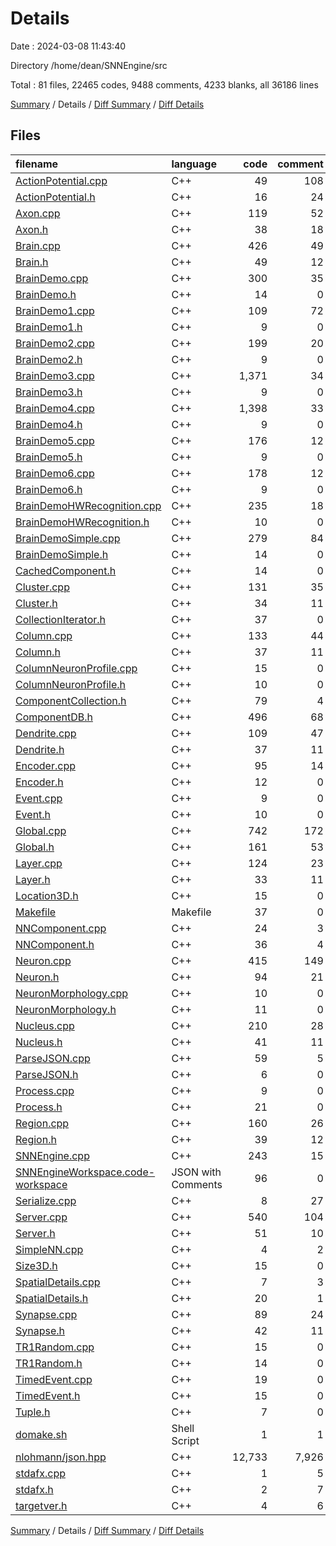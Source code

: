 # Details

Date : 2024-03-08 11:43:40

Directory /home/dean/SNNEngine/src

Total : 81 files,  22465 codes, 9488 comments, 4233 blanks, all 36186 lines

[Summary](results.md) / Details / [Diff Summary](diff.md) / [Diff Details](diff-details.md)

## Files
| filename | language | code | comment | blank | total |
| :--- | :--- | ---: | ---: | ---: | ---: |
| [ActionPotential.cpp](/ActionPotential.cpp) | C++ | 49 | 108 | 8 | 165 |
| [ActionPotential.h](/ActionPotential.h) | C++ | 16 | 24 | 4 | 44 |
| [Axon.cpp](/Axon.cpp) | C++ | 119 | 52 | 30 | 201 |
| [Axon.h](/Axon.h) | C++ | 38 | 18 | 11 | 67 |
| [Brain.cpp](/Brain.cpp) | C++ | 426 | 49 | 102 | 577 |
| [Brain.h](/Brain.h) | C++ | 49 | 12 | 11 | 72 |
| [BrainDemo.cpp](/BrainDemo.cpp) | C++ | 300 | 35 | 64 | 399 |
| [BrainDemo.h](/BrainDemo.h) | C++ | 14 | 0 | 2 | 16 |
| [BrainDemo1.cpp](/BrainDemo1.cpp) | C++ | 109 | 72 | 17 | 198 |
| [BrainDemo1.h](/BrainDemo1.h) | C++ | 9 | 0 | 2 | 11 |
| [BrainDemo2.cpp](/BrainDemo2.cpp) | C++ | 199 | 20 | 39 | 258 |
| [BrainDemo2.h](/BrainDemo2.h) | C++ | 9 | 0 | 2 | 11 |
| [BrainDemo3.cpp](/BrainDemo3.cpp) | C++ | 1,371 | 34 | 165 | 1,570 |
| [BrainDemo3.h](/BrainDemo3.h) | C++ | 9 | 0 | 3 | 12 |
| [BrainDemo4.cpp](/BrainDemo4.cpp) | C++ | 1,398 | 33 | 182 | 1,613 |
| [BrainDemo4.h](/BrainDemo4.h) | C++ | 9 | 0 | 3 | 12 |
| [BrainDemo5.cpp](/BrainDemo5.cpp) | C++ | 176 | 12 | 41 | 229 |
| [BrainDemo5.h](/BrainDemo5.h) | C++ | 9 | 0 | 3 | 12 |
| [BrainDemo6.cpp](/BrainDemo6.cpp) | C++ | 178 | 12 | 42 | 232 |
| [BrainDemo6.h](/BrainDemo6.h) | C++ | 9 | 0 | 3 | 12 |
| [BrainDemoHWRecognition.cpp](/BrainDemoHWRecognition.cpp) | C++ | 235 | 18 | 52 | 305 |
| [BrainDemoHWRecognition.h](/BrainDemoHWRecognition.h) | C++ | 10 | 0 | 2 | 12 |
| [BrainDemoSimple.cpp](/BrainDemoSimple.cpp) | C++ | 279 | 84 | 65 | 428 |
| [BrainDemoSimple.h](/BrainDemoSimple.h) | C++ | 14 | 0 | 2 | 16 |
| [CachedComponent.h](/CachedComponent.h) | C++ | 14 | 0 | 5 | 19 |
| [Cluster.cpp](/Cluster.cpp) | C++ | 131 | 35 | 40 | 206 |
| [Cluster.h](/Cluster.h) | C++ | 34 | 11 | 12 | 57 |
| [CollectionIterator.h](/CollectionIterator.h) | C++ | 37 | 0 | 5 | 42 |
| [Column.cpp](/Column.cpp) | C++ | 133 | 44 | 40 | 217 |
| [Column.h](/Column.h) | C++ | 37 | 11 | 10 | 58 |
| [ColumnNeuronProfile.cpp](/ColumnNeuronProfile.cpp) | C++ | 15 | 0 | 3 | 18 |
| [ColumnNeuronProfile.h](/ColumnNeuronProfile.h) | C++ | 10 | 0 | 3 | 13 |
| [ComponentCollection.h](/ComponentCollection.h) | C++ | 79 | 4 | 14 | 97 |
| [ComponentDB.h](/ComponentDB.h) | C++ | 496 | 68 | 112 | 676 |
| [Dendrite.cpp](/Dendrite.cpp) | C++ | 109 | 47 | 39 | 195 |
| [Dendrite.h](/Dendrite.h) | C++ | 37 | 11 | 6 | 54 |
| [Encoder.cpp](/Encoder.cpp) | C++ | 95 | 14 | 7 | 116 |
| [Encoder.h](/Encoder.h) | C++ | 12 | 0 | 2 | 14 |
| [Event.cpp](/Event.cpp) | C++ | 9 | 0 | 3 | 12 |
| [Event.h](/Event.h) | C++ | 10 | 0 | 2 | 12 |
| [Global.cpp](/Global.cpp) | C++ | 742 | 172 | 200 | 1,114 |
| [Global.h](/Global.h) | C++ | 161 | 53 | 60 | 274 |
| [Layer.cpp](/Layer.cpp) | C++ | 124 | 23 | 29 | 176 |
| [Layer.h](/Layer.h) | C++ | 33 | 11 | 9 | 53 |
| [Location3D.h](/Location3D.h) | C++ | 15 | 0 | 5 | 20 |
| [Makefile](/Makefile) | Makefile | 37 | 0 | 16 | 53 |
| [NNComponent.cpp](/NNComponent.cpp) | C++ | 24 | 3 | 9 | 36 |
| [NNComponent.h](/NNComponent.h) | C++ | 36 | 4 | 13 | 53 |
| [Neuron.cpp](/Neuron.cpp) | C++ | 415 | 149 | 88 | 652 |
| [Neuron.h](/Neuron.h) | C++ | 94 | 21 | 17 | 132 |
| [NeuronMorphology.cpp](/NeuronMorphology.cpp) | C++ | 10 | 0 | 3 | 13 |
| [NeuronMorphology.h](/NeuronMorphology.h) | C++ | 11 | 0 | 3 | 14 |
| [Nucleus.cpp](/Nucleus.cpp) | C++ | 210 | 28 | 49 | 287 |
| [Nucleus.h](/Nucleus.h) | C++ | 41 | 11 | 14 | 66 |
| [ParseJSON.cpp](/ParseJSON.cpp) | C++ | 59 | 5 | 12 | 76 |
| [ParseJSON.h](/ParseJSON.h) | C++ | 6 | 0 | 4 | 10 |
| [Process.cpp](/Process.cpp) | C++ | 9 | 0 | 3 | 12 |
| [Process.h](/Process.h) | C++ | 21 | 0 | 3 | 24 |
| [Region.cpp](/Region.cpp) | C++ | 160 | 26 | 46 | 232 |
| [Region.h](/Region.h) | C++ | 39 | 12 | 13 | 64 |
| [SNNEngine.cpp](/SNNEngine.cpp) | C++ | 243 | 15 | 54 | 312 |
| [SNNEngineWorkspace.code-workspace](/SNNEngineWorkspace.code-workspace) | JSON with Comments | 96 | 0 | 0 | 96 |
| [Serialize.cpp](/Serialize.cpp) | C++ | 8 | 27 | 3 | 38 |
| [Server.cpp](/Server.cpp) | C++ | 540 | 104 | 107 | 751 |
| [Server.h](/Server.h) | C++ | 51 | 10 | 12 | 73 |
| [SimpleNN.cpp](/SimpleNN.cpp) | C++ | 4 | 2 | 3 | 9 |
| [Size3D.h](/Size3D.h) | C++ | 15 | 0 | 5 | 20 |
| [SpatialDetails.cpp](/SpatialDetails.cpp) | C++ | 7 | 3 | 3 | 13 |
| [SpatialDetails.h](/SpatialDetails.h) | C++ | 20 | 1 | 7 | 28 |
| [Synapse.cpp](/Synapse.cpp) | C++ | 89 | 24 | 28 | 141 |
| [Synapse.h](/Synapse.h) | C++ | 42 | 11 | 10 | 63 |
| [TR1Random.cpp](/TR1Random.cpp) | C++ | 15 | 0 | 4 | 19 |
| [TR1Random.h](/TR1Random.h) | C++ | 14 | 0 | 2 | 16 |
| [TimedEvent.cpp](/TimedEvent.cpp) | C++ | 19 | 0 | 4 | 23 |
| [TimedEvent.h](/TimedEvent.h) | C++ | 15 | 0 | 3 | 18 |
| [Tuple.h](/Tuple.h) | C++ | 7 | 0 | 2 | 9 |
| [domake.sh](/domake.sh) | Shell Script | 1 | 1 | 1 | 3 |
| [nlohmann/json.hpp](/nlohmann/json.hpp) | C++ | 12,733 | 7,926 | 2,217 | 22,876 |
| [stdafx.cpp](/stdafx.cpp) | C++ | 1 | 5 | 3 | 9 |
| [stdafx.h](/stdafx.h) | C++ | 2 | 7 | 7 | 16 |
| [targetver.h](/targetver.h) | C++ | 4 | 6 | 4 | 14 |

[Summary](results.md) / Details / [Diff Summary](diff.md) / [Diff Details](diff-details.md)